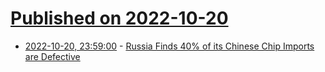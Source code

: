 # [Published on 2022-10-20](index.md)

* [2022-10-20, 23:59:00](https://soylentnews.org/article.pl?sid=22/10/19/2226244&from=rss) - [Russia Finds 40% of its Chinese Chip Imports are Defective](https://soylentnews.org/article.pl?sid=22/10/19/2226244&from=rss)
